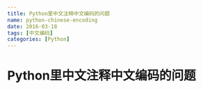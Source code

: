 ```yaml
---
title: Python里中文注释中文编码的问题
name: python-chinese-encoding
date: 2016-03-18
tags: [中文编码]
categories: [Python]
---
```


# Python里中文注释中文编码的问题